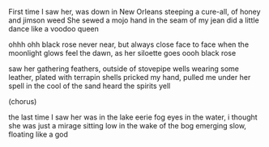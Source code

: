 First time I saw her, was down in New Orleans
steeping a cure-all, of honey and jimson weed
She sewed a mojo hand in the seam of my jean
did a little dance like a voodoo queen

ohhh ohh black rose
never near, but always close
face to face when the moonlight glows
feel the dawn, as her siloette goes
oooh black rose

saw her gathering feathers, outside of stovepipe wells
wearing some leather, plated with terrapin shells
pricked my hand, pulled me under her spell
in the cool of the sand heard the spirits yell

(chorus)

the last time I saw her was in the lake eerie fog
eyes in the water, i thought she was just a mirage
sitting low in the wake of the bog
emerging slow, floating like a god
